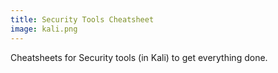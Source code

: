 ```yaml
---
title: Security Tools Cheatsheet
image: kali.png
---
```


Cheatsheets for Security tools (in Kali) to get everything done.